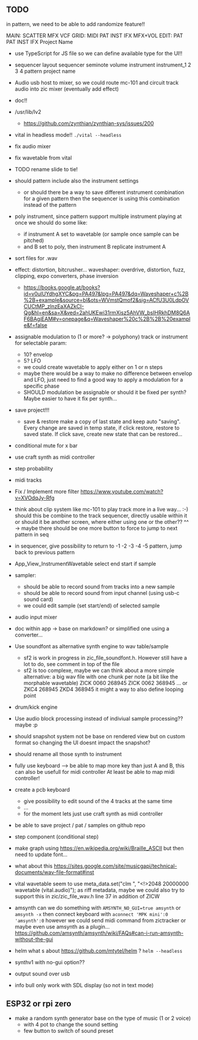 ## TODO

in pattern, we need to be able to add randomize feature!!

MAIN: SCATTER MFX VCF
GRID: MIDI PAT INST IFX MFX+VOL
EDIT: PAT  PAT INST IFX
      Project Name


- use TypeScript for JS file so we can define available type for the UI!!

- sequencer layout
    sequencer seminote volume instrument
    instrument_1 2 3 4
    pattern
    project name

- Audio usb host to mixer, so we could route mc-101 and circuit track audio into zic mixer (eventually add effect)

- doc!!

- /usr/lib/lv2
    - https://github.com/zynthian/zynthian-sys/issues/200
    

- vital in headless mode!! `./vital --headless` 

- fix audio mixer
- fix wavetable from vital

- TODO rename slide to tie!

- should pattern include also the instrument settings
    - or should there be a way to save different instrument combination for a given pattern
    then the sequencer is using this combination instead of the pattern

- poly instrument, since pattern support multiple instrument playing at once
    we should do some like:
    - if instrument A set to wavetable (or sample once sample can be pitched)
    - and B set to poly, then instrument B replicate instrument A

- sort files for .wav

- effect: distortion, bitcrusher... waveshaper: overdrive, distortion, fuzz, clipping, expo converters, phase inversion
    - https://books.google.at/books?id=v0ulUYdhgXYC&pg=PA497&lpg=PA497&dq=Waveshaper+c%2B%2B+example&source=bl&ots=WVmstQmof2&sig=ACfU3U0LdpOVCUCtMP_zlnzEaXAZkCI-Qg&hl=en&sa=X&ved=2ahUKEwi31rmXisz5AhVW_bsIHRkhDM8Q6AF6BAgiEAM#v=onepage&q=Waveshaper%20c%2B%2B%20example&f=false
    
- assignable modulation to (1 or more? -> polyphony) track or instrument for selectable param:
    - 10? envelop 
    - 5? LFO
    - we could create wavetable to apply either on 1 or n steps
    - maybe there would be a way to make no difference between envelop and LFO, just need to find a good way to apply a modulation for a specific phase
    - SHOULD modulation be assignable or should it be fixed per synth? Maybe easier to have it fix per synth...

- save project!!!
    - save & restore
    make a copy of last state and keep auto "saving". Every change are saved in temp state, if click restore, restore to saved state.
    If click save, create new state that can be restored...

- conditional mute for x bar

- use craft synth as midi controller

- step probability

- midi tracks

- Fix / Implement more filter https://www.youtube.com/watch?v=XVOdqJy-Rfg

- think about clip system like mc-101 to play track more in a live way... :-)
    should this be combine to the track sequencer, directly usable within it
    or should it be another screen, where either using one or the other?? ^^
    -> maybe there should be one more button to force to jump to next pattern in seq

- in sequencer, give possibility to return to -1 -2 -3 -4 -5 pattern, jump back to previous pattern

- App_View_InstrumentWavetable select end start if sample

- sampler:
    - should be able to record sound from tracks into a new sample
    - should be able to record sound from input channel (using usb-c sound card)
    - we could edit sample (set start/end) of selected sample

- audio input mixer

- doc within app
    -> base on markdown? or simplified one using a converter...

- Use soundfont as alternative synth engine to wav table/sample
    - sf2 is work in progress in zic_file_soundfont.h. However still have a lot to do, see comment in top of the file
    - sf2 is too complexe, maybe we can think about a more simple alternative: 
        a big wav file with one chunk per note (a bit like the morphable wavetable)
        ZICK 0060 268945
        ZICK 0062 368945
        ...
        or ZKC4 268945
           ZKD4 368945
        it might a way to also define looping point

- drum/kick engine

- Use audio block processing instead of indiviual sample processing?? maybe :p

- should snapshot system not be base on rendered view but on custom format so changing the UI doesnt impact the snapshot?

- should rename all those synth to instrument

- fully use keyboard --> be able to map more key than just A and B, this can also be usefull for midi controller
    At least be able to map midi controller!

- create a pcb keyboard
    - give possibility to edit sound of the 4 tracks at the same time
    - ...
    - for the moment lets just use craft synth as midi controller

- be able to save project / pat / samples on github repo

- step component (conditional step)

- make graph using https://en.wikipedia.org/wiki/Braille_ASCII but then need to update font...

- what about this https://sites.google.com/site/musicgapi/technical-documents/wav-file-format#inst

- vital wavetable seem to use meta_data.set("clm ", "<!>2048 20000000 wavetable (vital.audio)");
    as riff metadata, maybe we could also try to support this in zic/zic_file_wav.h line 37
    in addition of ZICW

- amsynth
  can we do something with `AMSYNTH_NO_GUI=true amsynth` or `amsynth -x`
  then connect keyboard with `aconnect 'MPK mini':0 'amsynth':0`
  however we could send midi command from zictracker or maybe even use amsynth as a plugin...
  https://github.com/amsynth/amsynth/wiki/FAQs#can-i-run-amsynth-without-the-gui

- helm what s about https://github.com/mtytel/helm ? `helm --headless`

- synthv1 with no-gui option??

- output sound over usb

- info bull 
    only work with SDL display (so not in text mode)


## ESP32 or rpi zero

- make a random synth generator base on the type of music (1 or 2 voice) 
    - with 4 pot to change the sound setting
    - few button to switch of sound preset

